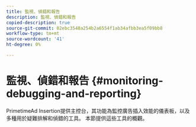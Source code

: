 ```yaml
---
title: 監視、偵錯和報告
description: 監視、偵錯和報告
copied-description: true
source-git-commit: 02ebc3548a254b2a6554f1ab34afbb3ea5f09bb8
workflow-type: tm+mt
source-wordcount: '41'
ht-degree: 0%

---
```


# 監視、偵錯和報告 {#monitoring-debugging-and-reporting}

PrimetimeAd Insertion提供主控台，其功能為監控廣告插入效能的儀表板，以及多種用於疑難排解和偵錯的工具。 本節提供這些工具的概觀。

